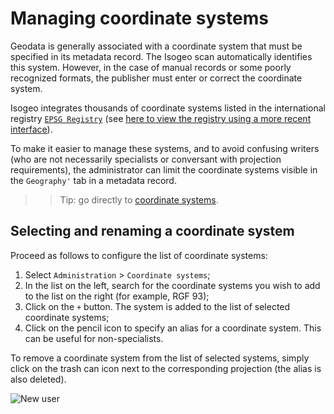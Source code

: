 # Managing coordinate systems

Geodata is generally associated with a coordinate system that must be specified in its metadata record. The Isogeo scan automatically identifies this system. However, in the case of manual records or some poorly recognized formats, the publisher must enter or correct the coordinate system.

Isogeo integrates thousands of coordinate systems listed in the international registry [`EPSG Registry`](http://www.epsg-registry.org/) (see [here to view the registry using a more recent interface](http://epsg.io/)).

To make it easier to manage these systems, and to avoid confusing writers (who are not necessarily specialists or conversant with projection requirements), the administrator can limit the coordinate systems visible in the `Geography'` tab in a metadata record.

> > Tip: go directly to [coordinate systems](https://app.isogeo.com/admin/coordinate-systems).

## Selecting and renaming a coordinate system

Proceed as follows to configure the list of coordinate systems:

1.	Select `Administration` > `Coordinate systems`;
2.	In the list on the left, search for the coordinate systems you wish to add to the list on the right (for example, RGF 93);
3.	Click on the `+` button. The system is added to the list of selected coordinate systems;
4.	Click on the pencil icon to specify an alias for a coordinate system. This can be useful for non-specialists.

To remove a coordinate system from the list of selected systems, simply click on the trash can icon next to the corresponding projection (the alias is also deleted).

![New user](/en/images/adm_srs_add.gif "Inviting a new user")
